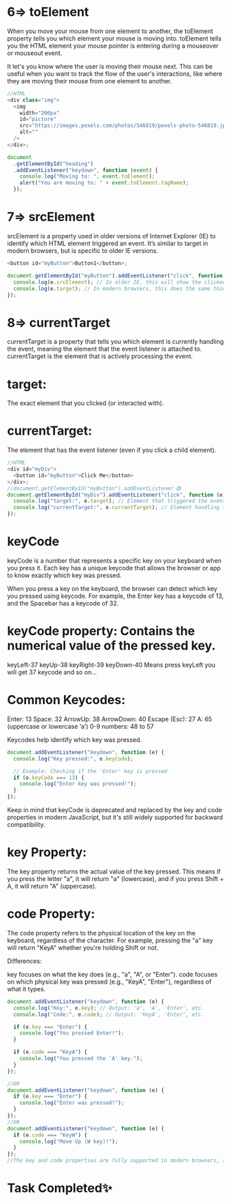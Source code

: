 # 6=> toElement

When you move your mouse from one element to another, the toElement property tells you which element your mouse is moving into.
toElement tells you the HTML element your mouse pointer is entering during a mouseover or mouseout event.

It let's you know where the user is moving their mouse next.
This can be useful when you want to track the flow of the user's interactions, like where they are moving their mouse from one element to another.

```javascript
//HTML
<div class="img">
  <img
    width="200px"
    id="picture"
    src="https://images.pexels.com/photos/546819/pexels-photo-546819.jpeg?auto=compress&cs=tinysrgb&w=600&lazy=load"
    alt=""
  />
</div>;

document
  .getElementById("heading")
  .addEventListener("keydown", function (event) {
    console.log("Moving to: ", event.toElement);
    alert("You are moving to: " + event.toElement.tagName);
  });
```

# 7=> srcElement

srcElement is a property used in older versions of Internet Explorer (IE) to identify which HTML element triggered an event. It’s similar to target in modern browsers, but is specific to older IE versions.

```javascript
<button id="myButton">Button1</button>;

document.getElementById("myButton").addEventListener("click", function (e) {
  console.log(e.srcElement); // In older IE, this will show the clicked button
  console.log(e.target); // In modern browsers, this does the same thing
});
```

# 8=> currentTarget

currentTarget is a property that tells you which element is currently handling the event, meaning the element that the event listener is attached to.
currentTarget is the element that is actively processing the event.

# target:

The exact element that you clicked (or interacted with).

# currentTarget:

The element that has the event listener (even if you click a child element).

```javascript
//HTML
<div id="myDiv">
  <button id="myButton">Click Me</button>
</div>;
//document.getElementById("myButton").addEventListener ❎
document.getElementById("myDiv").addEventListener("click", function (e) {
  console.log("target:", e.target); // Element that triggered the event (the button)
  console.log("currentTarget:", e.currentTarget); // Element handling the event (the div)
});
```

# keyCode

keyCode is a number that represents a specific key on your keyboard when you press it. Each key has a unique keycode that allows the browser or app to know exactly which key was pressed.

When you press a key on the keyboard, the browser can detect which key you pressed using keycode.
For example, the Enter key has a keycode of 13, and the Spacebar has a keycode of 32.

# keyCode property: Contains the numerical value of the pressed key.

keyLeft-37
keyUp-38
keyRight-39
keyDown-40
Means press keyLeft you will get 37 keycode and so on...

# Common Keycodes:

Enter: 13
Space: 32
ArrowUp: 38
ArrowDown: 40
Escape (Esc): 27
A: 65 (uppercase or lowercase ‘a’)
0-9 numbers: 48 to 57

Keycodes help identify which key was pressed.

```javascript
document.addEventListener("keydown", function (e) {
  console.log("Key pressed:", e.keyCode);

  // Example: Checking if the 'Enter' key is pressed
  if (e.keyCode === 13) {
    console.log("Enter key was pressed!");
  }
});
```

Keep in mind that keyCode is deprecated and replaced by the key and code properties in modern JavaScript, but it's still widely supported for backward compatibility.

# key Property:

The key property returns the actual value of the key pressed. This means if you press the letter "a", it will return "a" (lowercase), and if you press Shift + A, it will return "A" (uppercase).

# code Property:

The code property refers to the physical location of the key on the keyboard, regardless of the character. For example, pressing the "a" key will return "KeyA" whether you're holding Shift or not.

Differences:

key focuses on what the key does (e.g., "a", "A", or "Enter").
code focuses on which physical key was pressed (e.g., "KeyA", "Enter"), regardless of what it types.

```javascript
document.addEventListener("keydown", function (e) {
  console.log("Key:", e.key); // Output: 'a', 'A', 'Enter', etc.
  console.log("Code:", e.code); // Output: 'KeyA', 'Enter', etc.

  if (e.key === "Enter") {
    console.log("You pressed Enter!");
  }

  if (e.code === "KeyA") {
    console.log("You pressed the 'A' key.");
  }
});

//OR
document.addEventListener("keydown", function (e) {
  if (e.key === "Enter") {
    console.log("Enter was pressed!");
  }
});
//OR
document.addEventListener("keydown", function (e) {
  if (e.code === "KeyW") {
    console.log("Move Up (W key)!");
  }
});
//The key and code properties are fully supported in modern browsers, so it's a safer and more future-proof way than keyCode.
```

# Task Completed✨
